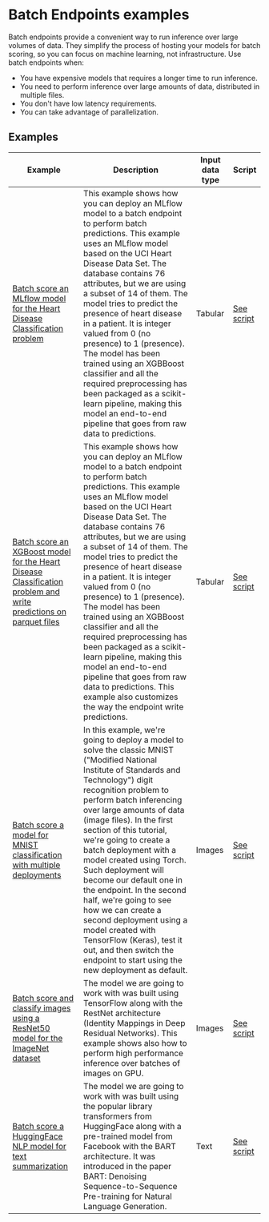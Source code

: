 # Batch Endpoints examples

Batch endpoints provide a convenient way to run inference over large volumes of data. They simplify the process of hosting your models for batch scoring, so you can focus on machine learning, not infrastructure. Use batch endpoints when:

* You have expensive models that requires a longer time to run inference.
* You need to perform inference over large amounts of data, distributed in multiple files.
* You don't have low latency requirements.
* You can take advantage of parallelization.

## Examples

Example | Description | Input data type | Script
-|-|-|-
[Batch score an MLflow model for the Heart Disease Classification problem](heart-classifier-mlflow) | This example shows how you can deploy an MLflow model to a batch endpoint to perform batch predictions. This example uses an MLflow model based on the UCI Heart Disease Data Set. The database contains 76 attributes, but we are using a subset of 14 of them. The model tries to predict the presence of heart disease in a patient. It is integer valued from 0 (no presence) to 1 (presence). The model has been trained using an XGBBoost classifier and all the required preprocessing has been packaged as a scikit-learn pipeline, making this model an end-to-end pipeline that goes from raw data to predictions. | Tabular | [See script](heart-classifier-mlflow/deploy-and-run.sh)
[Batch score an XGBoost model for the Heart Disease Classification problem and write predictions on parquet files](heart-classifier-parquet) | This example shows how you can deploy an MLflow model to a batch endpoint to perform batch predictions. This example uses an MLflow model based on the UCI Heart Disease Data Set. The database contains 76 attributes, but we are using a subset of 14 of them. The model tries to predict the presence of heart disease in a patient. It is integer valued from 0 (no presence) to 1 (presence). The model has been trained using an XGBBoost classifier and all the required preprocessing has been packaged as a scikit-learn pipeline, making this model an end-to-end pipeline that goes from raw data to predictions. This example also customizes the way the endpoint write predictions. | Tabular | [See script](heart-classifier-parquet/deploy-and-run.sh)
[Batch score a model for MNIST classification with multiple deployments](mnist-classifier) | In this example, we're going to deploy a model to solve the classic MNIST ("Modified National Institute of Standards and Technology") digit recognition problem to perform batch inferencing over large amounts of data (image files). In the first section of this tutorial, we're going to create a batch deployment with a model created using Torch. Such deployment will become our default one in the endpoint. In the second half, we're going to see how we can create a second deployment using a model created with TensorFlow (Keras), test it out, and then switch the endpoint to start using the new deployment as default. | Images | [See script](mnist-classifier/deploy-and-run.sh)
[Batch score and classify images using a ResNet50 model for the ImageNet dataset](imagenet-classifier) | The model we are going to work with was built using TensorFlow along with the RestNet architecture (Identity Mappings in Deep Residual Networks). This example shows also how to perform high performance inference over batches of images on GPU.  | Images | [See script](imagenet-classifier/deploy-and-run.sh)
[Batch score a HuggingFace NLP model for text summarization](bart-text-summarization) | The model we are going to work with was built using the popular library transformers from HuggingFace along with a pre-trained model from Facebook with the BART architecture. It was introduced in the paper BART: Denoising Sequence-to-Sequence Pre-training for Natural Language Generation. | Text | [See script](bart-text-summarization/deploy-and-run.sh)